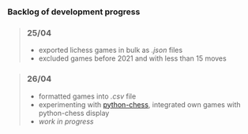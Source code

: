 ### Backlog of development progress

>### 25/04
>
>- exported lichess games in bulk as *.json* files
>- excluded games before 2021 and with less than 15 moves

>### 26/04
>
>- formatted games into *.csv* file
>- experimenting with [python-chess](https://python-chess.readthedocs.io/en/latest/), integrated own games with python-chess display
>- *work in progress*